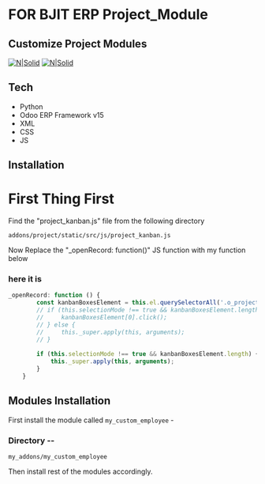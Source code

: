 
# FOR BJIT ERP Project_Module
## Customize Project Modules

[![N|Solid](https://img.shields.io/badge/Odoo-Made%20with%20%E2%9D%A4%EF%B8%8F%20by%20Shahriar%20Amin-brightgreen)](https://ishahriar94.github.io/)
[![N|Solid](https://img.shields.io/badge/Version-Odoo%2015-informational)](https://github.com/odoo/odoo)




## Tech

- Python
- Odoo ERP Framework v15
- XML
- CSS
- JS

## Installation

# First Thing First 

Find the "project_kanban.js" file from the following directory 

```addons/project/static/src/js/project_kanban.js```

Now Replace the "_openRecord: function()" JS function with my function below 
### here it is 

```javascript
_openRecord: function () {
        const kanbanBoxesElement = this.el.querySelectorAll('.o_project_kanban_boxes a');
        // if (this.selectionMode !== true && kanbanBoxesElement.length) {
        //     kanbanBoxesElement[0].click();
        // } else {
        //     this._super.apply(this, arguments);
        // }
        
        if (this.selectionMode !== true && kanbanBoxesElement.length) {
            this._super.apply(this, arguments);
        }
    }
```

## Modules Installation

First install the module called `my_custom_employee` - 

### Directory -- 

```my_addons/my_custom_employee```

Then install rest of the modules accordingly.
